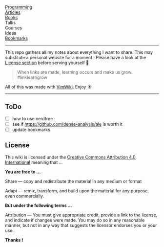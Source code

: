 [Programming](programming.md)<br>
[Articles](articles.md)<br>
[Books](books.md)<br>
Talks<br>
Courses<br>
Ideas<br>
[Bookmarks](bookmarks.md)<br>

---

This repo gathers all my notes about everything I want to share. This may substitute a personal website for a moment ! Please have a look at the [License section](#License) before serving yourself 🙏

> When links are made, learning occurs and make us grow. #linklearngrow

All of this was made with [VimWiki](https://github.com/vimwiki/vimwiki). Enjoy ☀️

---

## ToDo
- [ ] how to use nerdtree
- [ ] see if https://github.com/dense-analysis/ale is worth it
- [ ] update bookmarks

## License

This wiki is licensed under the [Creative Commons Attribution 4.0 International](https://creativecommons.org/licenses/by/4.0/) meaning that ...

**You are free to ...**

Share — copy and redistribute the material in any medium or format

Adapt — remix, transform, and build upon the material for any purpose, even commercially.

**But under the following terms ...**

Attribution — You must give appropriate credit, provide a link to the license, and indicate if changes were made. You may do so in any reasonable manner, but not in any way that suggests the licensor endorses you or your use.

**Thanks !**
